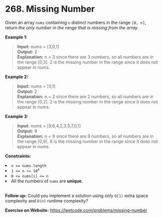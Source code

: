 # 268. Missing Number

Given an array `nums` containing `n` distinct numbers in the range `[0, n]`, return *the only number in the range that is missing from the array*.

 

**Example 1:**

>**Input:** nums = [3,0,1]  
**Output:** 2  
**Explanation:** n = 3 since there are 3 numbers, so all numbers are in the range [0,3]. 2 is the missing number in the range since it does not appear in nums.

**Example 2:**

>**Input:** nums = [0,1]  
**Output:** 2  
**Explanation:** n = 2 since there are 2 numbers, so all numbers are in the range [0,2]. 2 is the missing number in the range since it does not appear in nums.

**Example 3:**

>**Input:** nums = [9,6,4,2,3,5,7,0,1]  
**Output:** 8  
**Explanation:** n = 9 since there are 9 numbers, so all numbers are in the range [0,9]. 8 is the missing number in the range since it does not appear in nums.
 

**Constraints:**

<li><code>n == nums.length</code></li>
<li><code>1 &lt;= n &lt;= 10<sup>4</sup></code></li>
<li><code>0 &lt;= nums[i] &lt;= n</code></li>
<li>All the numbers of <code>nums</code> are <strong>unique</strong>.</li>
 
<br/>

**Follow up:** Could you implement a solution using only `O(1)` extra space complexity and `O(n)` runtime complexity?

**Exercise on Website:** https://leetcode.com/problems/missing-number